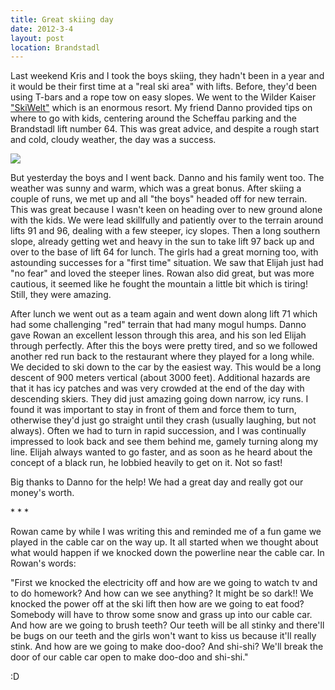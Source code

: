 ```yaml
---
title: Great skiing day
date: 2012-3-4
layout: post
location: Brandstadl
---
```


Last weekend Kris and I took the boys skiing, they hadn't been in a year
and it would be their first time at a "real ski area" with lifts. Before,
they'd been using T-bars and a rope tow on easy slopes. We went to the
Wilder Kaiser ["SkiWelt"](http://www.skiwelt.at/en/the-ski-resort-skiwelt-wilder-kaiser-brixental.html) which
is an enormous resort. My friend Danno provided tips on where to go with
kids, centering around the Scheffau parking and the Brandstadl lift number
64\. This was great advice, and despite a rough start and cold, cloudy weather,
the day was a success.
  
  
[![](http://farm8.static.flickr.com/7205/6805697230_d13226bf4c.jpg)](http://www.flickr.com/photos/ripsawridge/6805697230/)
  
  
But yesterday the boys and I went back. Danno and his family went too.
The weather was sunny and warm, which was a great bonus. After skiing a
couple of runs, we met up and all "the boys" headed off for new terrain.
This was great because I wasn't keen on heading over to new ground alone
with the kids. We were lead skillfully and patiently over to the terrain
around lifts 91 and 96, dealing with a few steeper, icy slopes. Then a
long southern slope, already getting wet and heavy in the sun to take lift
97 back up and over to the base of lift 64 for lunch. The girls had a great
morning too, with astounding successes for a "first time" situation. We
saw that Elijah just had "no fear" and loved the steeper lines. Rowan also
did great, but was more cautious, it seemed like he fought the mountain
a little bit which is tiring! Still, they were amazing.
  
  
After lunch we went out as a team again and went down along lift 71 which
had some challenging "red" terrain that had many mogul humps. Danno gave
Rowan an excellent lesson through this area, and his son led Elijah through
perfectly. After this the boys were pretty tired, and so we followed another
red run back to the restaurant where they played for a long while. We decided
to ski down to the car by the easiest way. This would be a long descent
of 900 meters vertical (about 3000 feet). Additional hazards are that it
has icy patches and was very crowded at the end of the day with descending
skiers. They did just amazing going down narrow, icy runs. I found it was
important to stay in front of them and force them to turn, otherwise they'd
just go straight until they crash (usually laughing, but not always). Often
we had to turn in rapid succession, and I was continually impressed to
look back and see them behind me, gamely turning along my line. Elijah
always wanted to go faster, and as soon as he heard about the concept of
a black run, he lobbied heavily to get on it. Not so fast!
  
  
Big thanks to Danno for the help! We had a great day and really got our
money's worth.
  
  
\* \* \*
  
  
Rowan came by while I was writing this and reminded me of a fun game we
played in the cable car on the way up. It all started when we thought about
what would happen if we knocked down the powerline near the cable car.
In Rowan's words:
  
  
"First we knocked the electricity off and how are we going to watch tv
and to do homework? And how can we see anything? It might be so dark!!
We knocked the power off at the ski lift then how are we going to eat food?
Somebody will have to throw some snow and grass up into our cable car.
And how are we going to brush teeth? Our teeth will be all stinky and there'll
be bugs on our teeth and the girls won't want to kiss us because it'll
really stink. And how are we going to make doo-doo? And shi-shi? We'll
break the door of our cable car open to make doo-doo and shi-shi."
  
  
  
:D
